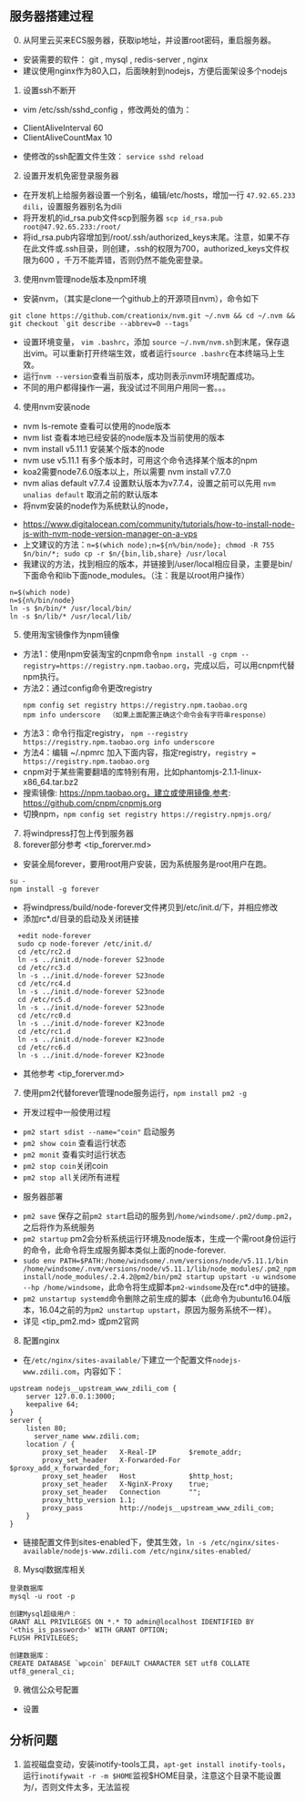 ## 服务器搭建过程
0. 从阿里云买来ECS服务器，获取ip地址，并设置root密码，重启服务器。
  + 安装需要的软件： git , mysql , redis-server , nginx
  + 建议使用nginx作为80入口，后面映射到nodejs，方便后面架设多个nodejs
1. 设置ssh不断开
  + vim /etc/ssh/sshd_config ，修改两处的值为： 
   - ClientAliveInterval 60
   - ClientAliveCountMax 10
  + 使修改的ssh配置文件生效： `service sshd reload`
    
2. 设置开发机免密登录服务器
  + 在开发机上给服务器设置一个别名，编辑/etc/hosts，增加一行 `47.92.65.233   dili`，设置服务器别名为dili
  + 将开发机的id_rsa.pub文件scp到服务器 `scp id_rsa.pub root@47.92.65.233:/root/`
  + 将id_rsa.pub内容增加到/root/.ssh/authorized_keys末尾。注意，如果不存在此文件或.ssh目录，则创建，.ssh的权限为700，authorized_keys文件权限为600 ，千万不能弄错，否则仍然不能免密登录。

3. 使用nvm管理node版本及npm环境
  + 安装nvm，（其实是clone一个github上的开源项目nvm），命令如下
  ```
  git clone https://github.com/creationix/nvm.git ~/.nvm && cd ~/.nvm && git checkout `git describe --abbrev=0 --tags` 
  ```
  + 设置环境变量， `vim .bashrc`，添加 `source ~/.nvm/nvm.sh`到末尾，保存退出vim。可以重新打开终端生效，或者运行`source .bashrc`在本终端马上生效。
  + 运行`nvm --version`查看当前版本，成功则表示nvm环境配置成功。
  + 不同的用户都得操作一遍，我没试过不同用户用同一套。。。

4. 使用nvm安装node
  + nvm ls-remote 查看可以使用的node版本
  + nvm list 查看本地已经安装的node版本及当前使用的版本
  + nvm install v5.11.1 安装某个版本的node
  + nvm use v5.11.1 有多个版本时，可用这个命令选择某个版本的npm
  + koa2需要node7.6.0版本以上，所以需要 nvm install v7.7.0
  + nvm alias default v7.7.4 设置默认版本为v7.7.4，设置之前可以先用 `nvm unalias default` 取消之前的默认版本
  + 将nvm安装的node作为系统默认的node，
   - <https://www.digitalocean.com/community/tutorials/how-to-install-node-js-with-nvm-node-version-manager-on-a-vps>
   - 上文建议的方法：`n=$(which node);n=${n%/bin/node}; chmod -R 755 $n/bin/*; sudo cp -r $n/{bin,lib,share} /usr/local`
   - 我建议的方法，找到相应的版本，并链接到/user/local相应目录，主要是bin/下面命令和lib下面node_modules。（注：我是以root用户操作）
   ```
   n=$(which node)
   n=${n%/bin/node}
   ln -s $n/bin/* /usr/local/bin/
   ln -s $n/lib/* /usr/local/lib/
   ```
5. 使用淘宝镜像作为npm镜像
  + 方法1：使用npm安装淘宝的cnpm命令`npm install -g cnpm --registry=https://registry.npm.taobao.org`，完成以后，可以用cnpm代替npm执行。
  + 方法2：通过config命令更改registry
    ```
    npm config set registry https://registry.npm.taobao.org 
    npm info underscore  （如果上面配置正确这个命令会有字符串response）
    ```
  + 方法3：命令行指定registry， `npm --registry https://registry.npm.taobao.org info underscore`
  + 方法4：编辑 ~/.npmrc 加入下面内容，指定registry，`registry = https://registry.npm.taobao.org`
  + cnpm对于某些需要翻墙的库特别有用，比如phantomjs-2.1.1-linux-x86_64.tar.bz2
  + 搜索镜像: https://npm.taobao.org，建立或使用镜像,参考: https://github.com/cnpm/cnpmjs.org
  + 切换npm，`npm config set registry https://registry.npmjs.org/`

7. 将windpress打包上传到服务器
6. forever部分参考 <tip_forerver.md>
  + 安装全局forever，要用root用户安装，因为系统服务是root用户在跑。
  ```
  su -
  npm install -g forever
  ```
  + 将windpress/build/node-forever文件拷贝到/etc/init.d/下，并相应修改
  + 添加rc*.d/目录的启动及关闭链接
  ```
    +edit node-forever
    sudo cp node-forever /etc/init.d/
    cd /etc/rc2.d
    ln -s ../init.d/node-forever S23node
    cd /etc/rc3.d
    ln -s ../init.d/node-forever S23node
    cd /etc/rc4.d
    ln -s ../init.d/node-forever S23node
    cd /etc/rc5.d
    ln -s ../init.d/node-forever S23node
    cd /etc/rc0.d
    ln -s ../init.d/node-forever K23node
    cd /etc/rc1.d
    ln -s ../init.d/node-forever K23node
    cd /etc/rc6.d
    ln -s ../init.d/node-forever K23node
  ```
  + 其他参考 <tip_forerver.md>
7. 使用pm2代替forever管理node服务运行，`npm install pm2 -g`
  + 开发过程中一般使用过程
   - `pm2 start sdist --name="coin"` 启动服务
   - `pm2 show coin` 查看运行状态
   - `pm2 monit` 查看实时运行状态
   - `pm2 stop coin`关闭coin
   - `pm2 stop all`关闭所有进程
  + 服务器部署
   - `pm2 save` 保存之前`pm2 start`启动的服务到`/home/windsome/.pm2/dump.pm2`，之后将作为系统服务
   - `pm2 startup` pm2会分析系统运行环境及node版本，生成一个需root身份运行的命令，此命令将生成服务脚本类似上面的node-forever.
   - `sudo env PATH=$PATH:/home/windsome/.nvm/versions/node/v5.11.1/bin /home/windsome/.nvm/versions/node/v5.11.1/lib/node_modules/.pm2_npminstall/node_modules/.2.4.2@pm2/bin/pm2 startup upstart -u windsome --hp /home/windsome`，此命令将生成脚本`pm2-windsome`及在rc*.d中的链接。
   - `pm2 unstartup systemd`命令删除之前生成的脚本（此命令为ubuntu16.04版本，16.04之前的为`pm2 unstartup upstart`，原因为服务系统不一样）。
   - 详见 <tip_pm2.md> 或pm2官网
8. 配置nginx
  - 在`/etc/nginx/sites-available/`下建立一个配置文件`nodejs-www.zdili.com`，内容如下：
```
upstream nodejs__upstream_www_zdili_com {
    server 127.0.0.1:3000;
    keepalive 64;
}
server {
    listen 80;
	  server_name www.zdili.com;
    location / {
        proxy_set_header   X-Real-IP        $remote_addr;
        proxy_set_header   X-Forwarded-For  $proxy_add_x_forwarded_for;
        proxy_set_header   Host             $http_host;
        proxy_set_header   X-NginX-Proxy    true;
        proxy_set_header   Connection       "";
        proxy_http_version 1.1;
        proxy_pass         http://nodejs__upstream_www_zdili_com;
    }
}
```
  - 链接配置文件到sites-enabled下，使其生效，`ln -s /etc/nginx/sites-available/nodejs-www.zdili.com /etc/nginx/sites-enabled/`
8. Mysql数据库相关
```
登录数据库
mysql -u root -p

创建Mysql超级用户：
GRANT ALL PRIVILEGES ON *.* TO admin@localhost IDENTIFIED BY '<this_is_password>' WITH GRANT OPTION;
FLUSH PRIVILEGES;

创建数据库：
CREATE DATABASE `wpcoin` DEFAULT CHARACTER SET utf8 COLLATE utf8_general_ci;
```

9. 微信公众号配置
  + 设置
  
## 分析问题
1. 监视磁盘变动，安装inotify-tools工具，`apt-get install inotify-tools`，运行`inotifywait -r -m $HOME`监视$HOME目录，注意这个目录不能设置为/，否则文件太多，无法监视

